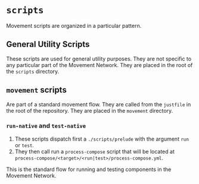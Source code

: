 # `scripts`
Movement scripts are organized in a particular pattern. 

## General Utility Scripts
These scripts are used for general utility purposes. They are not specific to any particular part of the Movement Network. They are placed in the root of the `scripts` directory.

## `movement` scripts
Are part of a standard movement flow. They are called from the `justfile` in the root of the repository. They are placed in the `movement` directory.

### `run-native` and `test-native`
1. These scripts dispatch first a `./scripts/prelude` with the argument `run` or `test`.
2. They then call run a `process-compose` script that will be located at `process-compose/<target>/<run|test>/process-compose.yml`.

This is the standard flow for running and testing components in the Movement Network.